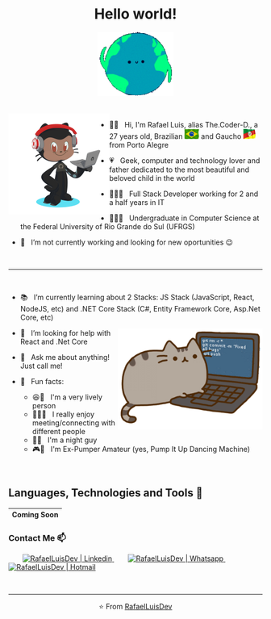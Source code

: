 <h1 align="center">Hello world! </h1>
<p align="center"><img src="https://github.com/RafaelLuisDev/RafaelLuisDev/blob/master/hello%20world.gif" width="150px"></p>
<br>

<img align="left" src='https://github.com/RafaelLuisDev/RafaelLuisDev/blob/master/octocat.png' height='200px'> 

- ✌🏽 &nbsp; Hi, I'm Rafael Luis, alias The.Coder-D., a 27 years old, Brazilian <img src='https://github.com/RafaelLuisDev/RafaelLuisDev/blob/master/br%20flag.gif' height='20px'> and Gaucho <img src='https://github.com/RafaelLuisDev/RafaelLuisDev/blob/master/rs%20flag.gif' height='20px'> from Porto Alegre

- 💗 &nbsp; Geek, computer and technology lover and father dedicated to the most beautiful and beloved child in the world

- 👨🏽‍💻 &nbsp; Full Stack Developer working for 2 and a half years in IT

- 👨🏽‍🎓 &nbsp; Undergraduate in Computer Science at the Federal University of Rio Grande do Sul (UFRGS)

- 🔭 &nbsp; I’m not currently working and looking for new oportunities 😉

<br>
<hr>
<br>

- 📚 &nbsp; I’m currently learning about 2 Stacks: JS Stack (JavaScript, React, NodeJS, etc) and .NET Core Stack (C#, Entity Framework Core, Asp.Net Core, etc)

<img align="right" src='https://github.com/RafaelLuisDev/RafaelLuisDev/blob/master/cat%20typing.gif' height='200px'> 

- 🤔 &nbsp; I’m looking for help with React and .Net Core

- 💬 &nbsp; Ask me about anything! Just call me!

- 🤭 &nbsp; Fun facts: 
  - 😆🤩 &nbsp; I'm a very lively person
  - 🔗🤝🏾 &nbsp; I really enjoy meeting/connecting with different people
  - 🌃🌙 &nbsp; I'm a night guy
  - 🎮👟 &nbsp; I'm Ex-Pumper Amateur (yes, Pump It Up Dancing Machine)

<br>

## Languages, Technologies and Tools 🚀

| Coming Soon |
| - |


### Contact Me 📫

  <p>&nbsp;&nbsp;&nbsp;&nbsp;&nbsp;&nbsp;
  <a href="https://www.linkedin.com/in/rafael-luis-alves/">
    <img alt="RafaelLuisDev | Linkedin" width="50px" src="https://image.flaticon.com/icons/svg/174/174857.svg" />
  </a>
  &nbsp;&nbsp;&nbsp;&nbsp;&nbsp;&nbsp;
  <a href="https://wa.me/5551983336677">
    <img alt="RafaelLuisDev | Whatsapp" width="50px" src="https://image.flaticon.com/icons/svg/2111/2111728.svg" />
  </a>
  &nbsp;&nbsp;&nbsp;&nbsp;&nbsp;&nbsp;
  <a href="mailto:rafaellfra@hotmail.com">
    <img alt="RafaelLuisDev | Hotmail" width="50px" src="https://image.flaticon.com/icons/svg/732/732223.svg" />
  </a>
 </p>
 <br>
<hr>

<p align="center">⭐️ From <a href="https://github.com/RafaelLuisDev">RafaelLuisDev</a> </p>

